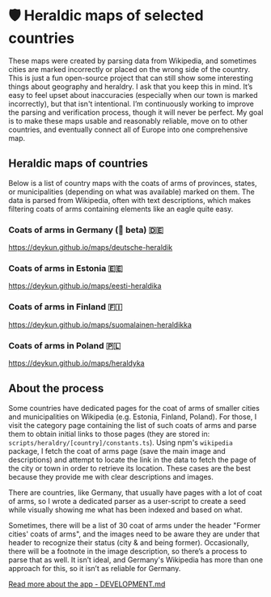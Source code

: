 # 🛡️ Heraldic maps of selected countries

These maps were created by parsing data from Wikipedia, and sometimes cities are marked incorrectly or placed on the wrong side of the country. This is just a fun open-source project that can still show some interesting things about geography and heraldry. I ask that you keep this in mind. It’s easy to feel upset about inaccuracies (especially when our town is marked incorrectly), but that isn't intentional. I’m continuously working to improve the parsing and verification process, though it will never be perfect. My goal is to make these maps usable and reasonably reliable, move on to other countries, and eventually connect all of Europe into one comprehensive map.

## Heraldic maps of countries
Below is a list of country maps with the coats of arms of provinces, states, or municipalities (depending on what was available) marked on them. The data is parsed from Wikipedia, often with text descriptions, which makes filtering coats of arms containing elements like an eagle quite easy.

### Coats of arms in Germany (🧪 beta) 🇩🇪
https://deykun.github.io/maps/deutsche-heraldik

### Coats of arms in Estonia 🇪🇪
https://deykun.github.io/maps/eesti-heraldika

### Coats of arms in Finland 🇫🇮
https://deykun.github.io/maps/suomalainen-heraldikka

### Coats of arms in Poland 🇵🇱
https://deykun.github.io/maps/heraldyka

## About the process
Some countries have dedicated pages for the coat of arms of smaller cities and municipalities on Wikipedia (e.g. Estonia, Finland, Poland). For those, I visit the category page containing the list of such coats of arms and parse them to obtain initial links to those pages (they are stored in: `scripts/heraldry/[country]/constants.ts`). Using npm's `wikipedia` package, I fetch the coat of arms page (save the main image and descriptions) and attempt to locate the link in the data to fetch the page of the city or town in order to retrieve its location. These cases are the best because they provide me with clear descriptions and images.

There are countries, like Germany, that usually have pages with a lot of coat of arms, so I wrote a dedicated parser as a user-script to create a seed while visually showing me what has been indexed and based on what.

Sometimes, there will be a list of 30 coat of arms under the header "Former cities' coats of arms", and the images need to be aware they are under that header to recognize their status (city & and being former). Occasionally, there will be a footnote in the image description, so there’s a process to parse that as well. It isn’t ideal, and Germany's Wikipedia has more than one approach for this, so it isn’t as reliable for Germany.

[Read more about the app - DEVELOPMENT.md](docs/DEVELOPMENT.md)